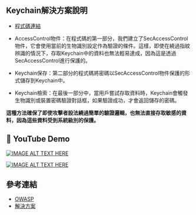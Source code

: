 ## Keychain解決方案說明
- [程式碼連結][3]

- AccessControl物件：在程式碼的第一部分，我們建立了SecAccessControl物件，它會使用當前的生物識別設定作為驗證的條件。這樣，即使在繞過指紋辨識的情況下，存取Keychain中的資料也無法輕易達成，因為這是透過SecAccessControl進行保護的。
- Keychain保存：第二部分的程式碼將密碼以SecAccessControl物件保護的形式儲存到Keychain中。
- Keychain檢索：在最後一部分中，當用戶嘗試存取資料時，Keychain會觸發生物識別或裝置密碼驗證對話框，如果驗證成功，才會返回儲存的密碼。

**這種方法確保了即使攻擊者設法繞過簡單的驗證邏輯，也無法直接存取敏感的資料，因為這些資料受到系統級別的保護。**

## 📸 YouTube Demo

[![IMAGE ALT TEXT HERE](https://img.youtube.com/vi/OssO0hMyIao/0.jpg)](https://www.youtube.com/watch?v=OssO0hMyIao)

[![IMAGE ALT TEXT HERE](https://img.youtube.com/vi/uV9fKjWspJA/0.jpg)](https://www.youtube.com/watch?v=uV9fKjWspJA)



## 參考連結
- [OWASP][1]
- [解決方案][2]

[1]: https://mas.owasp.org/MASTG/tests/ios/MASVS-AUTH/MASTG-TEST-0064/
[2]: https://github.com/OWASP/owasp-mastg/blob/master/Document/0x06f-Testing-Local-Authentication.md#local-authentication-framework
[3]: https://github.com/VisionAce/TouchIDBypassTest/blob/main/TouchID/DoubleAuthenticate.swift

